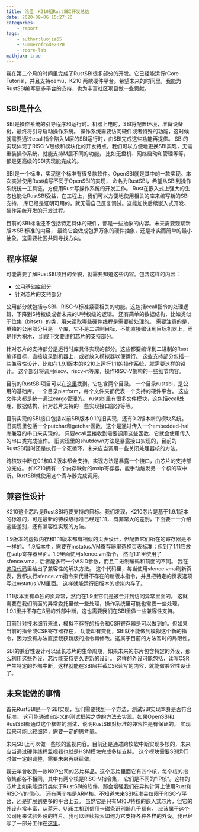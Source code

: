 ```yaml
---
title: 洛佳：K210组RustSBI开发总结
date: 2020-09-06 15:27:20
categories:
	- report
tags:
	- author:luojia65
	- summerofcode2020
	- rcore-lab
mathjax: true
---
```


我在第二个月的时间里完成了RustSBI很多部分的开发。它已经能运行rCore-Tutorial，并且支持qemu、K210
两款硬件平台。希望未来的时间里，我能为RustSBI编写更多平台的支持，也为丰富社区项目做一些贡献。

<!-- more -->

## SBI是什么

SBI是操作系统的引导程序和运行时。机器上电时，SBI将配置环境，准备设备树，最终将引导启动操作系统。
操作系统需要访问硬件或者特殊的功能，这时候就需要通过ecall指令陷入M层的SBI运行时，由SBI完成这些功能再提供。
SBI的实现体现了RISC-V层级和模块化的开发特点，我们可以方便地更换SBI实现，无需重装操作系统，就能支持M层不同的功能，
比如无盘机、网络启动和管理等等，都是更高级的SBI实现能完成的。

SBI是一个标准，实现这个标准有很多款软件。OpenSBI就是其中的一款实现。本次实验使用Rust编写不同于OpenSBI的实现，
命名为RustSBI，希望从SBI到操作系统统一工具链，方便用Rust写操作系统的开发工作。
Rust在嵌入式上强大的生态也能让RustSBI受益，在工程上，我们可以方便地使用相关的库来编写新的SBI支持，
库已经是证明可用的，就无需自己反复调试。这能加快后续嵌入式开发、操作系统开发的开发过程。

目前的SBI标准还不包括特定具体的硬件，都是一些抽象的内容。未来需要观察新版本SBI标准的内容，
最终它会做成包罗万象的硬件抽象，还是朴实而简单的最小抽象，这需要社区共同寻找方向。

## 程序框架

可能需要了解RustSBI项目的全貌，就需要知道这些内容。包含这样的内容：

- 公用基础库部分
- 针对芯片的支持部分

公用部分就包括与SBI、RISC-V标准紧密相关的功能。这包括ecall指令的处理逻辑、下降到S特权级或者未来的U特权级的逻辑。
还有简单的数据结构，比如类似于位集（bitset）的类，用来读取哪些硬件线程是需要被处理的。
需要注意的是，单独的公用部分只是一个库，它不是二进制目标，不能直接编译到目标机器上，而是作为积木，
组成下文要讲的芯片的支持部分。

针对芯片的支持部分是运行时库具体实现的部分。这些都要编译到二进制的Rust编译目标，直接烧录到机器上，或者放入模拟器以便运行。
这些支持部分包括一些兼容性设计，比如在1.9.1版本的K210上运行1.11的操作系统，就需要这样的设计。
这个部分将调用riscv、riscv-rt等库，操作RISC-V架构的一些细节内容。

目前的RustSBI项目可以在[这里](https://github.com/luojia65/rustsbi/)找到。它包含两个目录。
一个目录rustsbi，是公用的基础库。一个目录platform，每个文件夹都代表一个支持的硬件平台。
这些文件夹都是统一通过cargo管理的。
rustsbi里有很多文件模块，这包括ecall处理、数据结构、针对芯片支持的一些实现接口部分等等。

目前实现的SBI接口包括以前SBI版本0.1的旧实现，还有0.2版本新的模块系统。
旧实现里包括一个putchar和getchar函数，这个是通过传入一个embedded-hal库兼容的串口来实现的。
只要ecall里接收到需要调用这些函数，它就会使用传入的串口类完成操作。
旧实现里的shutdown方法是暴露接口实现的，目前的RustSBI暂时还是执行一个死循环，未来应当调用一些关闭处理器核的方法。

跨核软中断在0.1和0.2版本都会支持，实现方法是暴露一个接口，由芯片的支持部分完成。
如K210拥有一个内存映射的msip寄存器，能手动触发另一个核的软中断，RustSBI就使用这个寄存器完成调用。

## 兼容性设计

K210这个芯片是RustSBI将要支持的目标。我们发现，K210芯片是基于1.9.1版本的标准的，可是最新的特权级标准已经是1.11，
有非常大的差别，下面要一一介绍这些差别，还有兼容性实现的方法。

1.9版本的虚拟内存和1.11版本都有相似的页表设计，但配置它们所在的寄存器是不一样的。
1.9版本中，需要在mstatus.VM寄存器里选择页表标准；但到了1.11它放在satp寄存器里面。1.9里面使用sfence.vm指令，
然而1.11里使用了sfence.vma，后者能多带一个ASID参数，而且二进制编码和前面的不同。
我在[这段代码](https://github.com/luojia65/rustsbi/blob/545a3593b1278c850a208fec21d0eb15d420ea6d/platform/k210/src/main.rs#L406-L432)里给出了兼容性的解决方法。
这个代码里，每当使用sfence.vma刷新页表，我都执行sfence.vm指令来代替不存在的新版本指令，并且把特定的页表选项写进mstatus.VM里面。
这样就能运行旧版本的虚拟内存了。

1.11版本里有单独的页异常，然而在1.9里它们是被合并到访问异常里面的。
这就需要在我们前面的异常委托里做一些处理，操作系统里可能也需要一些处理。
1.9.1里并不存在S层的外部中断，这也需要我们在SBI里做一些兼容性支持。

目前针对技术细节来说，模拟不存在的指令和CSR寄存器是可以做到的。但如果当前的指令或CSR寄存器存在，
功能却有变化，SBI就不能做到模拟这个新的指令，因为没有办法直接截获新版的指令再修改。这属于目前的方法暂时的局限性。

SBI的兼容性设计可以延长芯片的生命周期，如果未来的芯片包含特定的外设，那么利用这些外设，芯片能支持更久更新的设计。
这样的外设可能包括，读写CSR产生特定的外部中断，这样就能在SBI层拦截CSR读写的内容，就能做兼容性设计了。

## 未来能做的事情

首先RustSBI是一个SBI实现，我们需要找到一个方法，测试SBI实现本身是否符合标准。
这可能通过自定义的测试框架之类的方法去实现。如果OpenSBI和RustSBI都通过这个框架的测试，说明RustSBI对标准的兼容性是有保证的。
实现起来可能比较细碎，需要一定的思考量。

未来SBI上可以做一些核的监视内容。目前还是通过跨核软中断实现多核的，未来应当通过硬件线程监视器也就是HSM模块完成多核支持。
这个模块需要SBI运行时做一定的调整，需要未来再继续做。

我去年曾收到一款NXP公司的芯片样品。这个芯片里面它有四个核，每个核的指令集都各不相同，其中有两个核是RISC-V指令集，
它们是不同的“IP核”。这样的芯片上如果能运行类似于RustSBI的软件，那会增强我们在异构计算上使用Rust和RISC-V的信心。
还有两个核是ARM核。不知道未来SBI标准会仅限于RISC-V平台，还是扩展到更多的平台上去。
虽然它是只有M和U特权的嵌入式芯片，但它的外设非常丰富，从蓝牙、USB主机到信用卡磁条识别器几乎都有，
应该属于这个公司用来试验外设的样片。我可以继续探索如何为它支持各种各样的外设。我已经写了一部分工作在[这里](https://github.com/rv32m1-rust/rv32m1_ri5cy-hal)。

